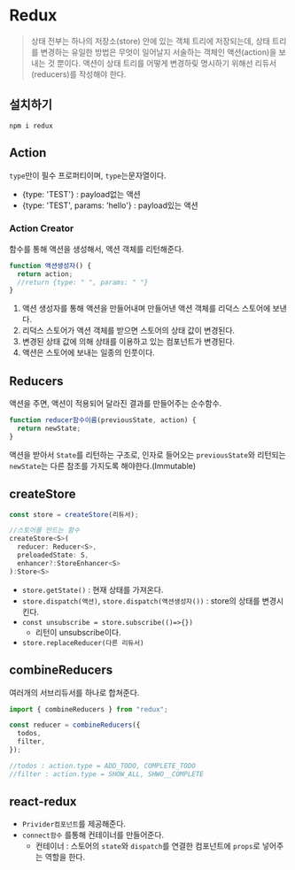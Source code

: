 # Redux

> 상태 전부는 하나의 저장소(store) 안에 있는 객체 트리에 저장되는데, 상태 트리를 변경하는 유일한 방법은 무엇이 일어날지 서술하는 객체인 액션(action)을 보내는 것 뿐이다. 액션이 상태 트리를 어떻게 변경하맂 명시하기 위해선 리듀서(reducers)를 작성해야 한다.

## 설치하기

```
npm i redux
```

## Action

`type`만이 필수 프로퍼티이며, `type`는문자열이다.

- {type: 'TEST'} : payload없는 액션
- {type: 'TEST', params: 'hello'} : payload있는 액션

### Action Creator

함수를 통해 액션을 생성해서, 액션 객체를 리턴해준다.

```js
function 액션생성자() {
  return action;
  //return {type: " ", params: " "}
}
```

1. 액션 생성자를 통해 액션을 만들어내며 만들어낸 액션 객체를 리덕스 스토어에 보낸다.
2. 리덕스 스토어가 액션 객체를 받으면 스토어의 상태 값이 변경된다.
3. 변경된 상태 값에 의해 상태를 이용하고 있는 컴포넌트가 변경된다.
4. 액션은 스토어에 보내는 일종의 인풋이다.

## Reducers

액션을 주면, 액션이 적용되어 달라진 결과를 만들어주는 순수함수.

```js
function reducer함수이름(previousState, action) {
  return newState;
}
```

액션을 받아서 `State`를 리턴하는 구조로, 인자로 들어오는 `previousState`와 리턴되는 `newState`는 다른 참조를 가지도록 해야한다.(Immutable)

## createStore

```js
const store = createStore(리듀서);

//스토어를 만드는 함수
createStore<S>(
  reducer: Reducer<S>,
  preloadedState: S,
  enhancer?:StoreEnhancer<S>
):Store<S>
```

- `store.getState()` : 현재 상태를 가져온다.
- `store.dispatch(액션)`, `store.dispatch(액션생성자())` : store의 상태를 변경시킨다.
- `const unsubscribe = store.subscribe(()=>{})`
  - 리턴이 unsubscribe이다.
- `store.replaceReducer(다른 리듀서)`

## combineReducers

여러개의 서브리듀서를 하나로 합쳐준다.

```js
import { combineReducers } from "redux";

const reducer = combineReducers({
  todos,
  filter,
});

//todos : action.type = ADD_TODO, COMPLETE_TODO
//filter : action.type = SHOW_ALL, SHWO__COMPLETE
```

## react-redux

- `Privider컴포넌트`를 제공해준다.
- `connect함수` 를통해 컨테이너를 만들어준다.
  - 컨테이너 : 스토어의 `state`와 `dispatch`를 연결한 컴포넌트에 `props`로 넣어주는 역할을 한다.

<!-- 단일 스토어 사용 준비하기

- import redux
- 액션 정의하기
- 액션을 사용하는 리듀서 만들기
- 리듀서를 합치기
- 리듀서를 인자로 단일 스토어를 만들기 -->
